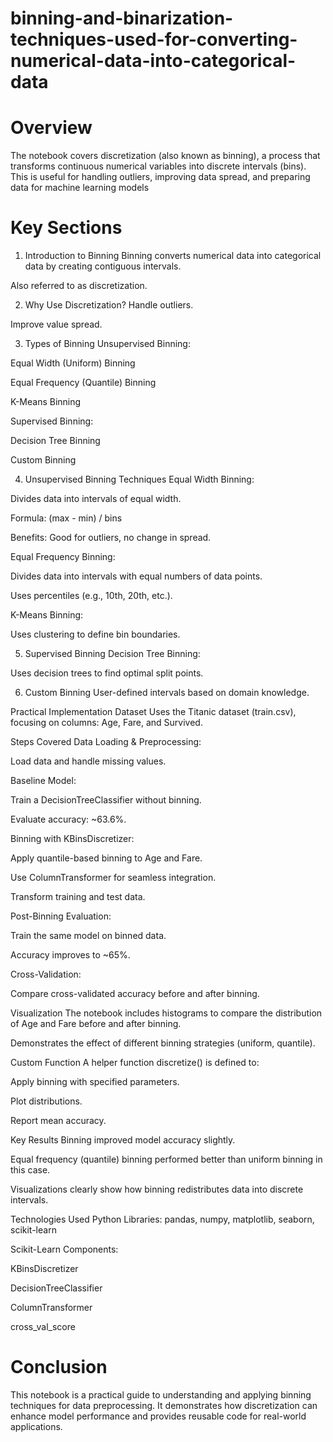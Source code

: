 # binning-and-binarization-techniques-used-for-converting-numerical-data-into-categorical-data
# Overview

The notebook covers discretization (also known as binning), a process that transforms continuous numerical variables into discrete intervals (bins). This is useful for handling outliers, improving data spread, and preparing data for machine learning models

# Key Sections
1. Introduction to Binning
Binning converts numerical data into categorical data by creating contiguous intervals.

Also referred to as discretization.

2. Why Use Discretization?
Handle outliers.

Improve value spread.

3. Types of Binning
Unsupervised Binning:

Equal Width (Uniform) Binning

Equal Frequency (Quantile) Binning

K-Means Binning

Supervised Binning:

Decision Tree Binning

Custom Binning

4. Unsupervised Binning Techniques
Equal Width Binning:

Divides data into intervals of equal width.

Formula: (max - min) / bins

Benefits: Good for outliers, no change in spread.

Equal Frequency Binning:

Divides data into intervals with equal numbers of data points.

Uses percentiles (e.g., 10th, 20th, etc.).

K-Means Binning:

Uses clustering to define bin boundaries.

5. Supervised Binning
Decision Tree Binning:

Uses decision trees to find optimal split points.

6. Custom Binning
User-defined intervals based on domain knowledge.

Practical Implementation
Dataset
Uses the Titanic dataset (train.csv), focusing on columns: Age, Fare, and Survived.

Steps Covered
Data Loading & Preprocessing:

Load data and handle missing values.

Baseline Model:

Train a DecisionTreeClassifier without binning.

Evaluate accuracy: ~63.6%.

Binning with KBinsDiscretizer:

Apply quantile-based binning to Age and Fare.

Use ColumnTransformer for seamless integration.

Transform training and test data.

Post-Binning Evaluation:

Train the same model on binned data.

Accuracy improves to ~65%.

Cross-Validation:

Compare cross-validated accuracy before and after binning.

Visualization
The notebook includes histograms to compare the distribution of Age and Fare before and after binning.

Demonstrates the effect of different binning strategies (uniform, quantile).

Custom Function
A helper function discretize() is defined to:

Apply binning with specified parameters.

Plot distributions.

Report mean accuracy.

Key Results
Binning improved model accuracy slightly.

Equal frequency (quantile) binning performed better than uniform binning in this case.

Visualizations clearly show how binning redistributes data into discrete intervals.

Technologies Used
Python Libraries: pandas, numpy, matplotlib, seaborn, scikit-learn

Scikit-Learn Components:

KBinsDiscretizer

DecisionTreeClassifier

ColumnTransformer

cross_val_score

# Conclusion
This notebook is a practical guide to understanding and applying binning techniques for data preprocessing. It demonstrates how discretization can enhance model performance and provides reusable code for real-world applications.






